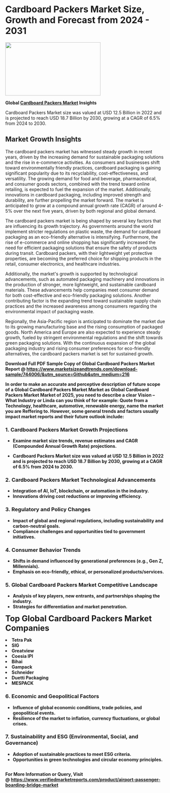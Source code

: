 <H1>Cardboard Packers Market Size, Growth and Forecast from 2024 - 2031</H1><img class="aligncenter size-medium wp-image-584254" src="https://thirdeyenews.in/wp-content/uploads/2024/09/Global-Market-Research-300x168.jpeg" alt="" width="300" height="168" /><p><strong>Global&nbsp;<a href="https://www.marketsizeandtrends.com/download-sample/744006/&amp;utm_source=Github&utm_medium=216">Cardboard Packers Market</a> Insights</strong></p><p>Cardboard Packers Market size was valued at USD 12.5 Billion in 2022 and is projected to reach USD 18.7 Billion by 2030, growing at a CAGR of 6.5% from 2024 to 2030.</p><p><h2>Market Growth Insights</h2> <p>The cardboard packers market has witnessed steady growth in recent years, driven by the increasing demand for sustainable packaging solutions and the rise in e-commerce activities. As consumers and businesses shift toward environmentally friendly practices, cardboard packaging is gaining significant popularity due to its recyclability, cost-effectiveness, and versatility. The growing demand for food and beverage, pharmaceutical, and consumer goods sectors, combined with the trend toward online retailing, is expected to fuel the expansion of the market. Additionally, innovations in cardboard packaging, including improved strength and durability, are further propelling the market forward. The market is anticipated to grow at a compound annual growth rate (CAGR) of around 4-5% over the next five years, driven by both regional and global demand.</p> <p><strong></strong></p> <p>The cardboard packers market is being shaped by several key factors that are influencing its growth trajectory. As governments around the world implement stricter regulations on plastic waste, the demand for cardboard packaging as an eco-friendly alternative is intensifying. Furthermore, the rise of e-commerce and online shopping has significantly increased the need for efficient packaging solutions that ensure the safety of products during transit. Cardboard packers, with their lightweight yet protective properties, are becoming the preferred choice for shipping products in the retail, consumer electronics, and healthcare industries.</p> <p>Additionally, the market's growth is supported by technological advancements, such as automated packaging machinery and innovations in the production of stronger, more lightweight, and sustainable cardboard materials. These advancements help companies meet consumer demand for both cost-effective and eco-friendly packaging solutions. Another contributing factor is the expanding trend toward sustainable supply chain practices and the increased awareness among consumers regarding the environmental impact of packaging waste.</p> <p>Regionally, the Asia-Pacific region is anticipated to dominate the market due to its growing manufacturing base and the rising consumption of packaged goods. North America and Europe are also expected to experience steady growth, fueled by stringent environmental regulations and the shift towards green packaging solutions. With the continuous expansion of the global packaging industry and rising consumer preferences for eco-friendly alternatives, the cardboard packers market is set for sustained growth.</p> <p><strong></p><p><span class=""><strong>Download Full PDF Sample Copy of Global Cardboard Packers Market Report</strong> @ <a href="https://www.marketsizeandtrends.com/download-sample/744006/&amp;utm_source=Github&utm_medium=216" target="_blank">https://www.marketsizeandtrends.com/download-sample/744006/&amp;utm_source=Github&utm_medium=216</a></span></p><p>In order to make an accurate and perceptive description of future scope of a Global&nbsp;Cardboard Packers Market Market as Global&nbsp;Cardboard Packers Market Market of 2025, you need to describe a clear Vision &ndash; What Industry or Linda can you think of for example: Quote from a Technology, healthcare, automotive, renewable energy, name the market you are Reffering to. However, some general trends and factors usually impact market reports and their future outlook include:</p><h3>1.&nbsp;<strong>Cardboard Packers Market Growth Projections</strong></h3><ul><li>Examine market size trends, revenue estimates and CAGR (Compounded Annual Growth Rate) projections.</li><li><p>Cardboard Packers Market size was valued at USD 12.5 Billion in 2022 and is projected to reach USD 18.7 Billion by 2030, growing at a CAGR of 6.5% from 2024 to 2030.</p></li></ul><h3>2.&nbsp;<strong>Cardboard Packers Market Technological Advancements</strong></h3><ul><li>Integration of AI, IoT, blockchain, or automation in the industry.</li><li>Innovations driving cost reductions or improving efficiency.</li></ul><h3>3.&nbsp;<strong>Regulatory and Policy Changes</strong></h3><ul><li>Impact of global and regional regulations, including sustainability and carbon-neutral goals.</li><li>Compliance challenges and opportunities tied to government initiatives.</li></ul><h3>4.&nbsp;<strong>Consumer Behavior Trends</strong></h3><ul><li>Shifts in demand influenced by generational preferences (e.g., Gen Z, Millennials).</li><li>Emphasis on eco-friendly, ethical, or personalized products/services.</li></ul><h3>5.&nbsp;<strong>Global Cardboard Packers Market Competitive Landscape</strong></h3><ul><li>Analysis of key players, new entrants, and partnerships shaping the industry.</li><li>Strategies for differentiation and market penetration.</li></ul><p data-pm-slice="1 1 []"><span style="color: inherit; font-family: inherit; font-size: 25px;">Top Global Cardboard Packers Market Companies</span></p><div class="" data-test-id=""><p><li>Tetra Pak</li><li> SIG</li><li> Greatview</li><li> Coesia IPI</li><li> Bihai</li><li> Gampack</li><li> Schneider</li><li> Duetti Packaging</li><li> MESPACK</li></p></div><h3>6.&nbsp;<strong>Economic and Geopolitical Factors</strong></h3><ul><li>Influence of global economic conditions, trade policies, and geopolitical events.</li><li>Resilience of the market to inflation, currency fluctuations, or global crises.</li></ul><h3>7.&nbsp;<strong>Sustainability and ESG (Environmental, Social, and Governance)</strong></h3><ul><li>Adoption of sustainable practices to meet ESG criteria.</li><li>Opportunities in green technologies and circular economy principles.</li></ul><h2><strong style="font-size: 14px;">For More Information or Query, Visit @&nbsp;</strong><a style="background-color: #ffffff; font-size: 14px;" href="https://www.marketsizeandtrends.com/report/cardboard-packers-market/" target="_blank">https://www.verifiedmarketreports.com/product/airport-passenger-boarding-bridge-market</a></h2>

